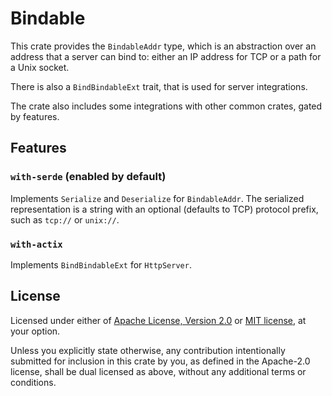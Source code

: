 # Bindable

This crate provides the `BindableAddr` type, which is an abstraction over an address that a server can bind to: either an IP address for TCP or a path for a Unix socket.

There is also a `BindBindableExt` trait, that is used for server integrations.

The crate also includes some integrations with other common crates, gated by features.

## Features

### `with-serde` (enabled by default)

Implements `Serialize` and `Deserialize` for `BindableAddr`. The serialized representation is a string with an optional (defaults to TCP) protocol prefix, such as `tcp://` or `unix://`.

### `with-actix`

Implements `BindBindableExt` for `HttpServer`.

## License

Licensed under either of [Apache License, Version 2.0](LICENSE-APACHE) or [MIT license](LICENSE-MIT), at your option.

Unless you explicitly state otherwise, any contribution intentionally submitted for inclusion in this crate by you, as defined in the Apache-2.0 license, shall be dual licensed as above, without any additional terms or conditions.
